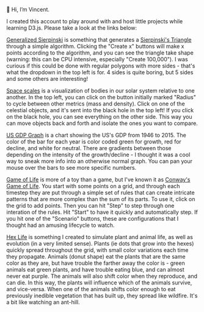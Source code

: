 
👋 Hi, I’m Vincent.

I created this account to play around with and host little projects while learning D3.js. Please take a look at the links below:

[Generalized Sierpinski](https://vmmurph.github.io/sierpinski-general/main.html) is something that generates a [Sierpinski's Triangle](https://en.wikipedia.org/wiki/Sierpi%C5%84ski_triangle) through a simple algorithm. Clicking the "Create x" buttons will make x points according to the algorithm, and you can see the triangle take shape (warning: this can be CPU intensive, especially "Create 100,000"). I was curious if this could be done with regular polygons with more sides - that's what the dropdown in the top left is for. 4 sides is quite boring, but 5 sides and some others are interesting!

[Space scales](https://vmmurph.github.io/space-scales/main.html?data=moons) is a visualization of bodies in our solar system relative to one another. In the top left, you can click on the button initially marked "Radius" to cycle between other metrics (mass and density). Click on one of the celestial objects, and it's sent into the black hole in the top left! If you click on the black hole, you can see everything on the other side. This way you can move objects back and forth and isolate the ones you want to compare.

[US GDP Graph](https://vmmurph.github.io/gdp-bar-graph/main.html) is a chart showing the US's GDP from 1946 to 2015. The color of the bar for each year is color coded green for growth, red for decline, and white for neutral. There are gradients between those depending on the intensity of the growth/decline - I thought it was a cool way to sneak more info into an otherwise normal graph. You can pan your mouse over the bars to see more specific numbers.

[Game of Life](https://vmmurph.github.io/game-of-life/main.html) is more of a toy than a game, but I've known it as [Conway's Game of Life](https://en.wikipedia.org/wiki/Conway%27s_Game_of_Life). You start with some points on a grid, and through each timestep they are put through a simple set of rules that can create intricate patterns that are more complex than the sum of its parts. To use it, click on the grid to add points. Then you can hit "Step" to step through one interation of the rules. Hit "Start" to have it quickly and automatically step. If you hit one of the "Scenario" buttons, these are configurations that I thought had an amusing lifecycle to watch.

[Hex Life](https://vmmurph.github.io/hex-life/main.html) is something I created to simulate plant and animal life, as well as evolution (in a very limited sense). Plants (ie dots that grow into the hexes) quickly spread throughout the grid, with small color variations each time they propagate. Animals (donut shape) eat the plants that are the same color as they are, but have trouble the farther away the color is - green animals eat green plants, and have trouble eating blue, and can almost never eat purple. The animals will also shift color when they reproduce, and can die. In this way, the plants will influence which of the animals survive, and vice-versa. When one of the animals shifts color enough to eat previously inedible vegetation that has built up, they spread like wildfire. It's a bit like watching an ant-hill.
